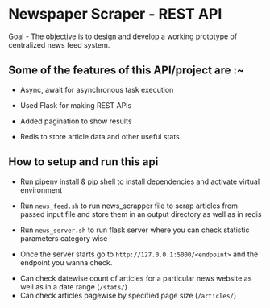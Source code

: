 # Newspaper Scraper - REST API

Goal - The objective is to design and develop a working prototype of centralized news feed system.

## Some of the features of this API/project are :~

* Async, await for asynchronous task execution

* Used Flask for making REST APIs

* Added pagination to show results

* Redis to store article data and other useful stats

## How to setup and run this api

* Run pipenv install & pip shell to install dependencies and activate virtual environment

* Run `news_feed.sh` to run news_scrapper file to scrap articles from passed input file and store them in an output 
directory as well as in redis  

* Run `news_server.sh` to run flask server where you can check statistic parameters category wise

* Once the server starts go to `http://127.0.0.1:5000/<endpoint>` and the endpoint you wanna check.
 - Can check datewise count of articles for a particular news website as well as in a date range (`/stats/`)
 - Can check articles pagewise by specified page size (`/articles/`)